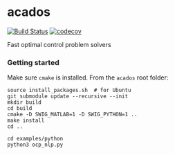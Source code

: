 # acados
[![Build Status](https://secure.travis-ci.org/acados/acados.png?branch=master)](http://travis-ci.org/acados/acados)
[![codecov](https://codecov.io/gh/acados/acados/branch/master/graph/badge.svg)](https://codecov.io/gh/acados/acados)

Fast optimal control problem solvers

### Getting started
Make sure `cmake` is installed.
From the `acados` root folder:

    source install_packages.sh  # for Ubuntu
    git submodule update --recursive --init
    mkdir build
    cd build
    cmake -D SWIG_MATLAB=1 -D SWIG_PYTHON=1 ..
    make install
    cd ..
    
    cd examples/python
    python3 ocp_nlp.py
